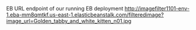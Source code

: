 EB URL endpoint of our running EB deployment http://imagefilter1101-env-1.eba-mm8qmtkf.us-east-1.elasticbeanstalk.com/filteredimage?image_url=Golden_tabby_and_white_kitten_n01.jpg
